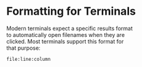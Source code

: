 # Formatting for Terminals  

Modern terminals expect a specific results format  
to automatically open filenames when they are  
clicked. Most terminals support this format for  
that purpose:  

```
file:line:column
```
